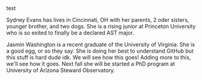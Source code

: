 test

Sydney Evans has lives in Cincinnati, OH with her parents, 2 oder sisters, younger brother, and two dogs. She is a rising junior at Princeton University who is so exited to finally be a declared AST major.

Jasmin Washington is a recent graduate of the University of Virginia. She is a good egg, or so they say. She is doing her best to understand GitHub but this stuff is hard dude idk. We will see how this goes! Adding more to this, we'll see how it goes. Next fall she will be started a PhD program at University of Arizona Steward Observatory.

